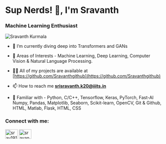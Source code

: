 <h1 align="">Sup Nerds! 👋, I'm Sravanth </h1>
<h3 align="">Machine Learning Enthusiast</h3>

 <p align="left"> <img src="https://komarev.com/ghpvc/?username=Sravanthgithub&label=Profile%20views&color=0e75b6&style=flat" alt="Sravanth Kurmala" /> </p>

- 🌱 I’m currently diving deep into Transformers and GANs

- 🤩 Areas of Interests - Machine Learning, Deep Learning, Computer Vision & Natural Language Processing.

- 👨‍💻 All of my projects are available at [https://github.com/Sravanthgithub](https://github.com/Sravanthgithub)

- 📫 How to reach me **srisravanth.k20@iiits.in**

- 🧐 Familiar with - Python, C/C++, Tensorflow, Keras, PyTorch, Fast-AI Numpy, Pandas, Matplotlib, Seaborn, Scikit-learn, OpenCV, Git & Github, HTML, Matlab, Flask, HTML, CSS


<h3 align="left">Connect with me:</h3>
<p align="left">
<a href="https://twitter.com/srav1911" target="blank"><img align="center" src="https://raw.githubusercontent.com/rahuldkjain/github-profile-readme-generator/master/src/images/icons/Social/twitter.svg" alt="srav1911" height="30" width="40" /></a>
<a href="https://www.linkedin.com/in/sravanth-kurmala-40a8311bb/" target="blank"><img align="center" src="https://raw.githubusercontent.com/rahuldkjain/github-profile-readme-generator/master/src/images/icons/Social/linked-in-alt.svg" alt="sravanth kurmala" height="30" width="40" /></a>
</p>

